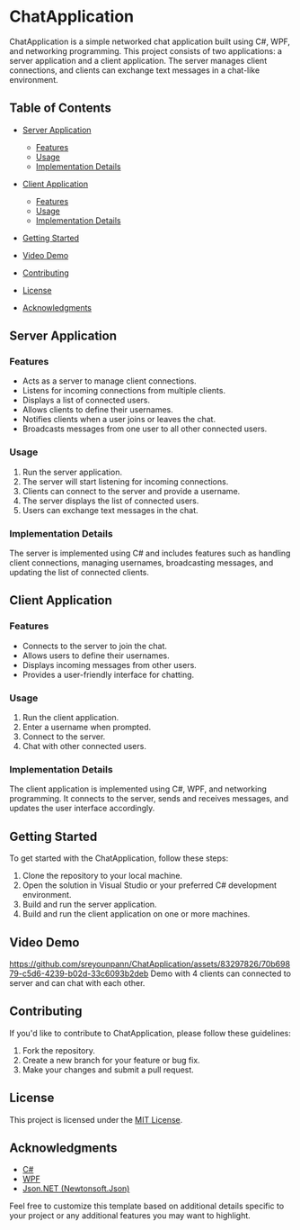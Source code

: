 # ChatApplication

ChatApplication is a simple networked chat application built using C#, WPF, and networking programming. This project consists of two applications: a server application and a client application. The server manages client connections, and clients can exchange text messages in a chat-like environment.

## Table of Contents

- [Server Application](#server-application)
  - [Features](#features)
  - [Usage](#usage)
  - [Implementation Details](#implementation-details)

- [Client Application](#client-application)
  - [Features](#features-1)
  - [Usage](#usage-1)
  - [Implementation Details](#implementation-details-1)

- [Getting Started](#getting-started)
- [Video Demo](#video-demo)
- [Contributing](#contributing)
- [License](#license)
- [Acknowledgments](#acknowledgments)

## Server Application

### Features

- Acts as a server to manage client connections.
- Listens for incoming connections from multiple clients.
- Displays a list of connected users.
- Allows clients to define their usernames.
- Notifies clients when a user joins or leaves the chat.
- Broadcasts messages from one user to all other connected users.

### Usage

1. Run the server application.
2. The server will start listening for incoming connections.
3. Clients can connect to the server and provide a username.
4. The server displays the list of connected users.
5. Users can exchange text messages in the chat.

### Implementation Details

The server is implemented using C# and includes features such as handling client connections, managing usernames, broadcasting messages, and updating the list of connected clients.

## Client Application

### Features

- Connects to the server to join the chat.
- Allows users to define their usernames.
- Displays incoming messages from other users.
- Provides a user-friendly interface for chatting.

### Usage

1. Run the client application.
2. Enter a username when prompted.
3. Connect to the server.
4. Chat with other connected users.

### Implementation Details

The client application is implemented using C#, WPF, and networking programming. It connects to the server, sends and receives messages, and updates the user interface accordingly.

## Getting Started

To get started with the ChatApplication, follow these steps:

1. Clone the repository to your local machine.
2. Open the solution in Visual Studio or your preferred C# development environment.
3. Build and run the server application.
4. Build and run the client application on one or more machines.

## Video Demo
https://github.com/sreyounpann/ChatApplication/assets/83297826/70b69879-c5d6-4239-b02d-33c6093b2deb
Demo with 4 clients can connected to server and can chat with each other. 

## Contributing

If you'd like to contribute to ChatApplication, please follow these guidelines:

1. Fork the repository.
2. Create a new branch for your feature or bug fix.
3. Make your changes and submit a pull request.

## License

This project is licensed under the [MIT License](LICENSE.md).

## Acknowledgments

- [C#](https://docs.microsoft.com/en-us/dotnet/csharp/)
- [WPF](https://docs.microsoft.com/en-us/dotnet/desktop/wpf/)
- [Json.NET (Newtonsoft.Json)](https://www.newtonsoft.com/json)

Feel free to customize this template based on additional details specific to your project or any additional features you may want to highlight.
